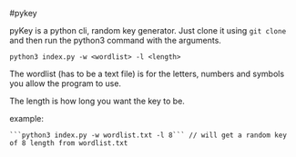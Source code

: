#pykey 

pyKey is a python cli, random key generator.
Just clone it using ```git clone``` and then run the python3 command with the arguments.

``` python3 index.py -w <wordlist> -l <length> ```

The wordlist (has to be a text file) is for the letters, numbers and symbols you allow the program to use.

The length is how long you want the key to be.

example: 

    ```python3 index.py -w wordlist.txt -l 8``` // will get a random key of 8 length from wordlist.txt